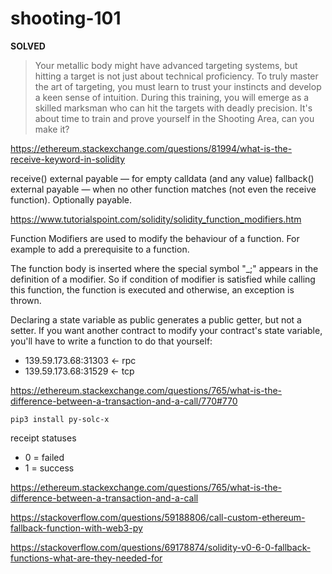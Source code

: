 # shooting-101

**SOLVED**

> Your metallic body might have advanced targeting systems, but hitting a target is not just about technical proficiency. 
> To truly master the art of targeting, you must learn to trust your instincts and develop a keen sense of intuition. 
> During this training, you will emerge as a skilled marksman who can hit the targets with deadly precision. 
> It's about time to train and prove yourself in the Shooting Area, can you make it?

https://ethereum.stackexchange.com/questions/81994/what-is-the-receive-keyword-in-solidity

receive() external payable — for empty calldata (and any value)
fallback() external payable — when no other function matches (not even the receive function). Optionally payable.

https://www.tutorialspoint.com/solidity/solidity_function_modifiers.htm

Function Modifiers are used to modify the behaviour of a function. For example to add a prerequisite to a function.

The function body is inserted where the special symbol "_;" appears in the definition of a modifier. So if condition of modifier is satisfied while calling this function, the function is executed and otherwise, an exception is thrown.

Declaring a state variable as public generates a public getter, but not a setter. If you want another contract to modify your contract's state variable, you'll have to write a function to do that yourself:

- 139.59.173.68:31303 <- rpc
- 139.59.173.68:31529 <- tcp

https://ethereum.stackexchange.com/questions/765/what-is-the-difference-between-a-transaction-and-a-call/770#770

`pip3 install py-solc-x`

receipt statuses
- 0 = failed
- 1 = success

https://ethereum.stackexchange.com/questions/765/what-is-the-difference-between-a-transaction-and-a-call

https://stackoverflow.com/questions/59188806/call-custom-ethereum-fallback-function-with-web3-py

https://stackoverflow.com/questions/69178874/solidity-v0-6-0-fallback-functions-what-are-they-needed-for
